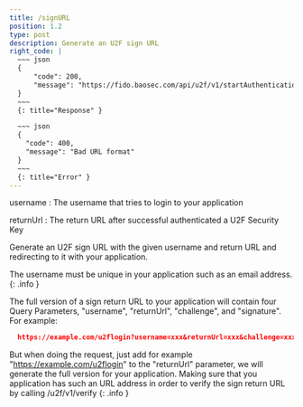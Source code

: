 ```yaml
---
title: /signURL
position: 1.2
type: post
description: Generate an U2F sign URL
right_code: |
  ~~~ json
  {
      "code": 200,
      "message": "https://fido.baosec.com/api/u2f/v1/startAuthentication?username=example-user&returnUrl=https://example.com/u2fLogin&challenge=d39ea54d7a127294033f6d9ff43e5f3d1f6ded3194bc7cda70acb04d5601872c&signature=fb5dbff9c91d0c7f20b661e076f2a91fdf30512694ffbfef7c5fd056ad569739"
  }
  ~~~
  {: title="Response" }

  ~~~ json
  {
    "code": 400,
    "message": "Bad URL format"
  }
  ~~~
  {: title="Error" }
---
```

username
: The username that tries to login to your application

returnUrl
: The return URL after successful authenticated a U2F Security Key

Generate an U2F sign URL with the given username and return URL and
redirecting to it with your application.

The username must be unique in your application such as an email address.
{: .info }

The full version of a sign return URL to your application will contain four Query Parameters, "username", "returnUrl", "challenge", and "signature". For example:
~~~ json
  https://example.com/u2flogin?username=xxx&returnUrl=xxx&challenge=xxx&signature=xxx
~~~
But when doing the request, just add for example "https://example.com/u2flogin" to the "returnUrl" parameter, we will generate the full version for your application. Making sure that you application has such an URL address in order to verify the sign return URL by calling /u2f/v1/verify
{: .info }
